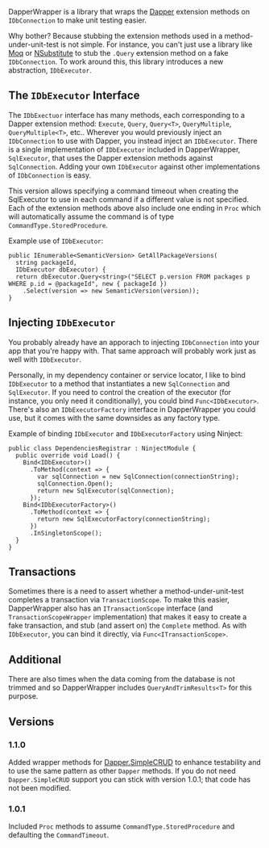 DapperWrapper is a library that wraps the [Dapper](https://github.com/StackExchange/dapper-dot-net) extension methods on `IDbConnection` to make unit testing easier.

Why bother? Because stubbing the extension methods used in a method-under-unit-test is not simple. For instance, you can't just use a library like [Moq](https://github.com/moq/moq4) or [NSubstitute](http://nsubstitute.github.io/) to stub the `.Query` extension method on a fake `IDbConnection`. To work around this, this library introduces a new abstraction, `IDbExecutor`.

## The `IDbExecutor` Interface

The `IDbExectuor` interface has many methods, each corresponding to a Dapper extension method: `Execute`, `Query`, `Query<T>`, `QueryMultiple`, `QueryMultiple<T>`, etc.. Wherever you would previously inject an `IDbConnection` to use with Dapper, you instead inject an `IDbExecutor`. There is a single implementation of `IDbExecutor` included in DapperWrapper, `SqlExecutor`, that uses the Dapper extension methods against `SqlConnection`. Adding your own `IDbExecutor` against other implementations of `IDbConnection` is easy.

This version allows specifying a command timeout when creating the SqlExecutor to use in each command if a different value is not specified. Each of the extension methods above also include one ending in `Proc` which will automatically assume the command is of type `CommandType.StoredProcedure`.

Example use of `IDbExecutor`:

```
public IEnumerable<SemanticVersion> GetAllPackageVersions(
  string packageId,
  IDbExecutor dbExecutor) {
  return dbExecutor.Query<string>("SELECT p.version FROM packages p WHERE p.id = @packageId", new { packageId })
	.Select(version => new SemanticVersion(version));
}
``` 

## Injecting `IDbExecutor`

You probably already have an apporach to injecting `IDbConnection` into your app that you're happy with. That same approach will probably work just as well with `IDbExecutor`. 

Personally, in my dependency container or service locator, I like to bind `IDbExecutor` to a method that instantiates a new `SqlConnection` and `SqlExecutor`. If you need to control the creation of the executor (for instance, you only need it conditionally), you could bind `Func<IDbExecutor>`. There's also an `IDbExecutorFactory` interface in DapperWrapper you could use, but it comes with the same downsides as any factory type.

Example of binding `IDbExecutor` and `IDbExecutorFactory` using Ninject:

```
public class DependenciesRegistrar : NinjectModule {
  public override void Load() {
	Bind<IDbExecutor>()
	  .ToMethod(context => {
		var sqlConnection = new SqlConnection(connectionString);
		sqlConnection.Open();
		return new SqlExecutor(sqlConnection);
	  });
	Bind<IDbExecutorFactory>()
	  .ToMethod(context => {
		return new SqlExecutorFactory(connectionString);
	  })
	  .InSingletonScope();
  }
}
```

## Transactions

Sometimes there is a need to assert whether a method-under-unit-test completes a transaction via `TransactionScope`. To make this easier, DapperWrapper also has an `ITransactionScope` interface (and `TransactionScopeWrapper` implementation) that makes it easy to create a fake transaction, and stub (and assert on) the `Complete` method. As with `IDbExecutor`, you can bind it directly, via `Func<ITransactionScope>`.

## Additional
There are also times when the data coming from the database is not trimmed and so DapperWrapper includes `QueryAndTrimResults<T>` for this purpose.

## Versions
### 1.1.0
Added wrapper methods for [Dapper.SimpleCRUD](https://github.com/ericdc1/Dapper.SimpleCRUD) to enhance testability and to use the same pattern as other `Dapper` methods. If you do not need `Dapper.SimpleCRUD` support you can stick with version 1.0.1; that code has not been modified.

### 1.0.1
Included `Proc` methods to assume `CommandType.StoredProcedure` and defaulting the `CommandTimeout`.